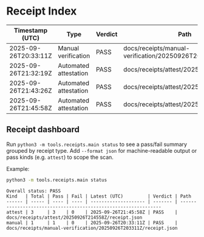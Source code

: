 # Receipt Index

| Timestamp (UTC)       | Type                  | Verdict | Path                                              | Notes |
|-----------------------|-----------------------|---------|---------------------------------------------------|-------|
| 2025-09-26T20:33:11Z  | Manual verification   | PASS    | docs/receipts/manual-verification/20250926T203311Z | Guardrails spot-check (pre-script) |
| 2025-09-26T21:32:19Z  | Automated attestation | PASS    | docs/receipts/attest/20250926T213219Z               | Full scaffold verification via `scripts/attest_scaffold.py` |
| 2025-09-26T21:43:26Z  | Automated attestation | PASS    | docs/receipts/attest/20250926T214326Z               | Attestation with ethics guard satisfied |
| 2025-09-26T21:45:58Z | Automated attestation  | PASS   | docs/receipts/attest/20250926T214558Z              | Automated attestation |

## Receipt dashboard

Run `python3 -m tools.receipts.main status` to see a pass/fail summary grouped by receipt type.
Add `--format json` for machine-readable output or pass kinds (e.g. `attest`) to scope the scan.

Example:

```bash
python3 -m tools.receipts.main status
```

```
Overall status: PASS
Kind   | Total | Pass | Fail | Latest (UTC)         | Verdict | Path                                                           
------ | ----- | ---- | ---- | -------------------- | ------- | ---------------------------------------------------------------
attest | 3     | 3    | 0    | 2025-09-26T21:45:58Z | PASS    | docs/receipts/attest/20250926T214558Z/receipt.json             
manual | 1     | 1    | 0    | 2025-09-26T20:33:11Z | PASS    | docs/receipts/manual-verification/20250926T203311Z/receipt.json
```
